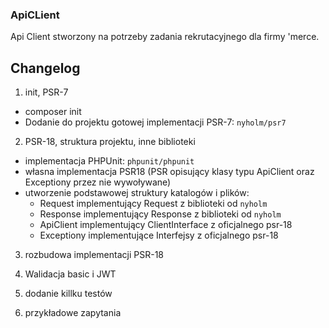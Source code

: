 ### ApiCLient

Api Client stworzony na potrzeby zadania rekrutacyjnego dla firmy 'merce.

## Changelog

1. init, PSR-7

- composer init
- Dodanie do projektu gotowej implementacji PSR-7: `nyholm/psr7`


2. PSR-18, struktura projektu, inne biblioteki

- implementacja PHPUnit: `phpunit/phpunit`
- własna implementacja PSR18 (PSR opisujący klasy typu ApiClient oraz Exceptiony przez nie wywoływane)
- utworzenie podstawowej struktury katalogów i plików:
  - Request implementujący Request z biblioteki od `nyholm`
  - Response implementujący Response z biblioteki od `nyholm`
  - ApiClient implementujący ClientInterface z oficjalnego psr-18
  - Exceptiony implementujące Interfejsy z oficjalnego psr-18

3. rozbudowa implementacji PSR-18

4. Walidacja basic i JWT

5. dodanie killku testów

6. przykładowe zapytania